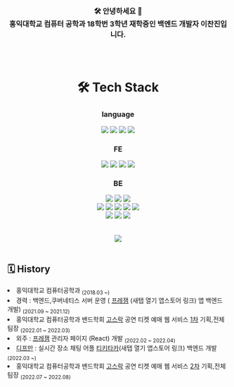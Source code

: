 <div align="center"><h3>🛠️ 안녕하세요 🙌<br>
홍익대학교 컴퓨터 공학과 18학번 3학년 재학중인 백엔드 개발자 이찬진입니다.</h3></div>


<br>
<br>
<div align="center"><h1>🛠️ Tech Stack</h1></div>
<div align="center">
  <h3>language</h3>
  <img src="https://img.shields.io/badge/C-A8B9CC?style=flat-square&logo=c&logoColor=white">
  <img src="https://img.shields.io/badge/C++-00599C?style=flat-square&logo=c%2B%2B&logoColor=white">
  <img src="https://img.shields.io/badge/JavaScript-F7DF1E?style=flat-square&logo=javascript&logoColor=black">
  <img src="https://img.shields.io/badge/TypeScript-3178C6?style=flat-square&logo=typescript&logoColor=white">
  <br>
  <h3>FE</h3>
  <img src="https://img.shields.io/badge/React-61DAFB?style=flat-square&logo=react&logoColor=black"> 
  <img src="https://img.shields.io/badge/Storybook-FF4785?style=flat-square&logo=storybook&logoColor=white">
  <img src="https://img.shields.io/badge/Redux-B42AED?style=flat-square&logo=redux&logoColor=white">
  <img src="https://img.shields.io/badge/Antd-297AEF?style=flat-square&logo=Ant Design&logoColor=white">
  <br>
  <h3>BE</h3>
  <img src="https://img.shields.io/badge/Express-000000?style=flat-square&logo=express&logoColor=white">
  <img src="https://img.shields.io/badge/Nestjs-D91313?style=flat-square&logo=nestjs&logoColor=white">
  <img src="https://img.shields.io/badge/MongoDB-47A248?style=flat-square&logo=MongoDB&logoColor=white">
  <br>
  <img src="https://img.shields.io/badge/Redis-DC382D?style=flat-square&logo=Redis&logoColor=white">
  <img src="https://img.shields.io/badge/RabbitMQ-FF6600?style=flat-square&logo=RabbitMQ&logoColor=white">
  <img src="https://img.shields.io/badge/Elasticsearch-005571?style=flat-square&logo=Elasticsearch&logoColor=white">
  <img src="https://img.shields.io/badge/Fluentd-0E83C8?style=flat-square&logo=Fluentd&logoColor=white">
  <img src="https://img.shields.io/badge/Nginx-009639?style=flat-square&logo=NGINX&logoColor=white">
  <br>
  <img src="https://img.shields.io/badge/Docker-2496ED?style=flat-square&logo=Docker&logoColor=white">
  <img src="https://img.shields.io/badge/Kubernetes-326CE5?style=flat-square&logo=Kubernetes&logoColor=white">
  <img src="http://is.am/5488">
  <br>
  <br>
  <br>
<a href="https://hits.seeyoufarm.com"><img src="https://hits.seeyoufarm.com/api/count/incr/badge.svg?url=https%3A%2F%2Fgithub.com%2FImNM&count_bg=%232AC1C9&title_bg=%23555555&icon=github.svg&icon_color=%23E7E7E7&title=hits&edge_flat=true"/></a>
  
</div>

<center></center>  
<br>

 ## 🗓 History 

  <div align=left>

  <li>홍익대학교 컴퓨터공학과 <sub>(2018.03 ~)</sub></li>
  <li>경력 : 백엔드,쿠버네티스 서버 운영 ( <a href="https://apps.apple.com/kr/app/%ED%94%84%EB%A0%88%EC%9E%BC-prezem/id1596210269">프레잼</a> (새탭 열기 앱스토어 링크) 앱 백엔드 개발) <sub>(2021.09 ~ 2021.12)</sub></li>
  <li>홍익대학교 컴퓨터공학과 밴드학회 <a href="https://github.com/Gosrock">고스락</a> 공연 티켓 예매 웹 서비스 <a href="https://github.com/Gosrock/Ticket-Backend-21th">1차</a> 기획,전체 팀장 <sub>(2022.01 ~ 2022.03)</sub></li>
  <li>외주 : <a href="https://apps.apple.com/kr/app/%ED%94%84%EB%A0%88%EC%9E%BC-prezem/id1596210269">프레잼</a> 관리자 페이지 (React) 개발 <sub>(2022.02 ~ 2022.04)</sub></li>
  <li><a href="https://github.com/depromeet">디프만</a> : 실시간 장소 채팅 어플 <a href="https://apps.apple.com/kr/app/%ED%8B%B0%ED%82%A4%ED%83%80%EC%B9%B4-tikitaka/id1617831823">티키타카</a>(새탭 열기 앱스토어 링크) 백엔드 개발 <sub>(2022.03 ~)</sub></li>
  
  <li>홍익대학교 컴퓨터공학과 밴드학회 <a href="https://github.com/Gosrock">고스락</a> 공연 티켓 예매 웹 서비스 <a href="https://github.com/Gosrock/Ticket-Backend-22th">2차</a> 기획,전체 팀장 <sub>(2022.07 ~ 2022.08)</sub></li>






